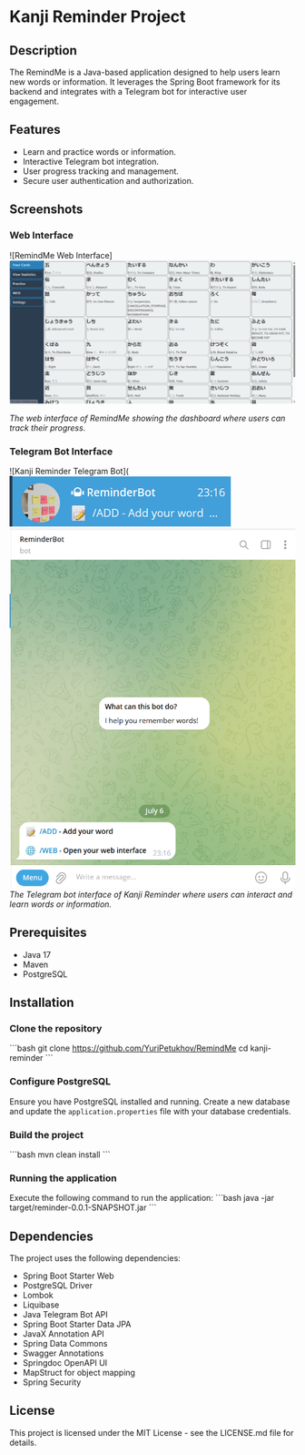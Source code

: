 # Kanji Reminder Project

## Description
The RemindMe is a Java-based application designed to help users learn new words or information. It leverages the Spring Boot framework for its backend and integrates with a Telegram bot for interactive user engagement.

## Features
- Learn and practice words or information.
- Interactive Telegram bot integration.
- User progress tracking and management.
- Secure user authentication and authorization.

## Screenshots
### Web Interface
![RemindMe Web Interface]
![img.png](img.png)

*The web interface of RemindMe showing the dashboard where users can track their progress.*

### Telegram Bot Interface
![Kanji Reminder Telegram Bot](
![img_1.png](img_1.png)
![img_2.png](img_2.png)
*The Telegram bot interface of Kanji Reminder where users can interact and learn words or information.*

## Prerequisites
- Java 17
- Maven
- PostgreSQL

## Installation

### Clone the repository
\```bash
git clone https://github.com/YuriPetukhov/RemindMe
cd kanji-reminder
\```

### Configure PostgreSQL
Ensure you have PostgreSQL installed and running. Create a new database and update the `application.properties` file with your database credentials.

### Build the project
\```bash
mvn clean install
\```

### Running the application
Execute the following command to run the application:
\```bash
java -jar target/reminder-0.0.1-SNAPSHOT.jar
\```

## Dependencies
The project uses the following dependencies:
- Spring Boot Starter Web
- PostgreSQL Driver
- Lombok
- Liquibase
- Java Telegram Bot API
- Spring Boot Starter Data JPA
- JavaX Annotation API
- Spring Data Commons
- Swagger Annotations
- Springdoc OpenAPI UI
- MapStruct for object mapping
- Spring Security

## License
This project is licensed under the MIT License - see the LICENSE.md file for details.